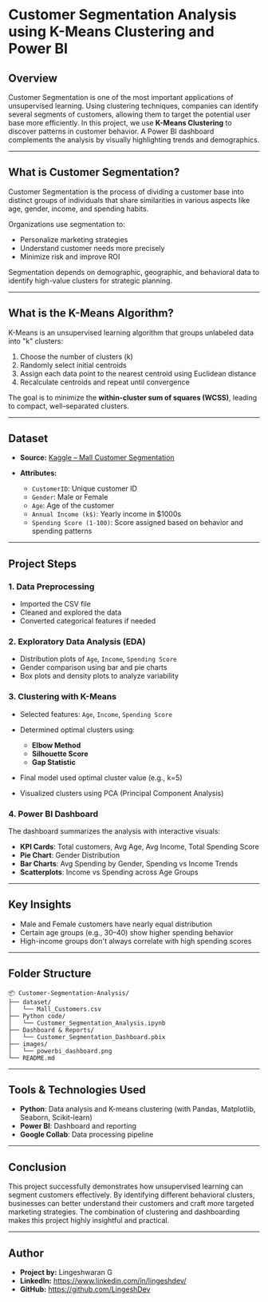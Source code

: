# Customer Segmentation Analysis using K-Means Clustering and Power BI

## Overview

Customer Segmentation is one of the most important applications of unsupervised learning. Using clustering techniques, companies can identify several segments of customers, allowing them to target the potential user base more efficiently. In this project, we use **K-Means Clustering** to discover patterns in customer behavior. A Power BI dashboard complements the analysis by visually highlighting trends and demographics.

---

## What is Customer Segmentation?

Customer Segmentation is the process of dividing a customer base into distinct groups of individuals that share similarities in various aspects like age, gender, income, and spending habits.

Organizations use segmentation to:

* Personalize marketing strategies
* Understand customer needs more precisely
* Minimize risk and improve ROI

Segmentation depends on demographic, geographic, and behavioral data to identify high-value clusters for strategic planning.

---

## What is the K-Means Algorithm?

K-Means is an unsupervised learning algorithm that groups unlabeled data into "k" clusters:

1. Choose the number of clusters (k)
2. Randomly select initial centroids
3. Assign each data point to the nearest centroid using Euclidean distance
4. Recalculate centroids and repeat until convergence

The goal is to minimize the **within-cluster sum of squares (WCSS)**, leading to compact, well-separated clusters.

---

## Dataset

* **Source:** [Kaggle – Mall Customer Segmentation](https://www.kaggle.com/nelakurthisudheer/mall-customer-segmentation)
* **Attributes:**

  * `CustomerID`: Unique customer ID
  * `Gender`: Male or Female
  * `Age`: Age of the customer
  * `Annual Income (k$)`: Yearly income in \$1000s
  * `Spending Score (1-100)`: Score assigned based on behavior and spending patterns

---

## Project Steps

### 1. Data Preprocessing

* Imported the CSV file
* Cleaned and explored the data
* Converted categorical features if needed

### 2. Exploratory Data Analysis (EDA)

* Distribution plots of `Age`, `Income`, `Spending Score`
* Gender comparison using bar and pie charts
* Box plots and density plots to analyze variability

### 3. Clustering with K-Means

* Selected features: `Age`, `Income`, `Spending Score`
* Determined optimal clusters using:

  * **Elbow Method**
  * **Silhouette Score**
  * **Gap Statistic**
* Final model used optimal cluster value (e.g., k=5)
* Visualized clusters using PCA (Principal Component Analysis)

### 4. Power BI Dashboard

The dashboard summarizes the analysis with interactive visuals:

* **KPI Cards**: Total customers, Avg Age, Avg Income, Total Spending Score
* **Pie Chart**: Gender Distribution
* **Bar Charts**: Avg Spending by Gender, Spending vs Income Trends
* **Scatterplots**: Income vs Spending across Age Groups

---

## Key Insights

* Male and Female customers have nearly equal distribution
* Certain age groups (e.g., 30–40) show higher spending behavior
* High-income groups don't always correlate with high spending scores

---

## Folder Structure

```
📦 Customer-Segmentation-Analysis/
├── dataset/
│   └── Mall_Customers.csv
├── Python code/
│   └── Customer_Segmentation_Analysis.ipynb
├── Dashboard & Reports/
│   └── Customer_Segmentation_Dashboard.pbix
├── images/
│   └── powerbi_dashboard.png
└── README.md
```

---

## Tools & Technologies Used

* **Python**: Data analysis and K-means clustering (with Pandas, Matplotlib, Seaborn, Scikit-learn)
* **Power BI**: Dashboard and reporting
* **Google Collab**: Data processing pipeline

---

## Conclusion

This project successfully demonstrates how unsupervised learning can segment customers effectively. By identifying different behavioral clusters, businesses can better understand their customers and craft more targeted marketing strategies. The combination of clustering and dashboarding makes this project highly insightful and practical.

---

## Author

* **Project by:** Lingeshwaran G 
* **LinkedIn:** https://www.linkedin.com/in/lingeshdev/
* **GitHub:** https://github.com/LingeshDev

